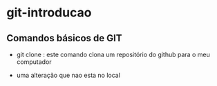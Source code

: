 # git-introducao

## Comandos básicos de GIT

- git clone <link-do-repositorio>: este comando clona um repositório do github para o meu computador

- uma alteração que nao esta no local
